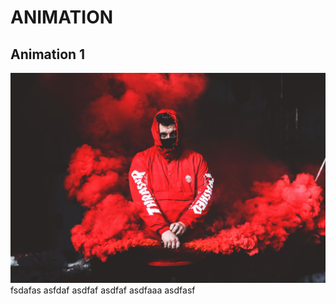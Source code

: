 # ANIMATION
## **Animation 1**
![](animation%201/2.jpg)
fsdafas
asfdaf
asdfaf
asdfaf
asdfaaa
asdfasf
